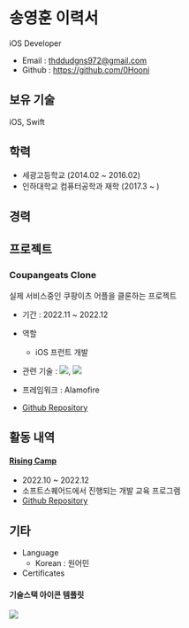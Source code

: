 # 송영훈 이력서

iOS Developer

- Email : thddudgns972@gmail.com
- Github : https://github.com/0Hooni

## 보유 기술

iOS, Swift

## 학력

- 세광고등학교 (2014.02 ~ 2016.02)
- 인하대학교 컴퓨터공학과 재학 (2017.3 ~ )


## 경력


## 프로젝트

### Coupangeats Clone

실제 서비스중인 쿠팡이츠 어플을 클론하는 프로젝트

- 기간 : 2022.11 ~ 2022.12
- 역할
  - iOS 프런트 개발

- 관련 기술 : <img src="https://img.shields.io/badge/Swift-F05138?style=for-the-badge&logo=Swift&logoColor=white">, <img src="https://img.shields.io/badge/Python-3776AB?style=for-the-badge&logo=Python&logoColor=white">

- 프레임워크 : Alamofire
- [Github Repository](https://github.com/0Hooni/iOS/tree/main/Rising%20Camp)

## 활동 내역

#### [Rising Camp](https://risingcamp.com)

- 2022.10 ~ 2022.12
- 소프트스퀘어드에서 진행되는 개발 교육 프로그램
- [Github Repository](https://github.com/0Hooni/iOS/tree/main/Rising%20Camp)

## 기타

- Language
  - Korean : 원어민
- Certificates




#### 기술스택 아이콘 템플릿
<img src="https://img.shields.io/badge/표시할이름-색상?style=for-the-badge&logo=기술스택아이콘&logoColor=white">
